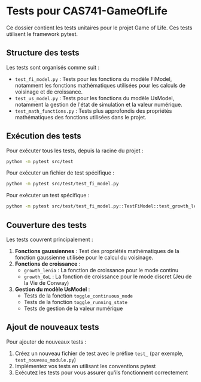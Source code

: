 # Tests pour CAS741-GameOfLife

Ce dossier contient les tests unitaires pour le projet Game of Life. Ces tests utilisent le framework pytest.

## Structure des tests

Les tests sont organisés comme suit :

- `test_fi_model.py` : Tests pour les fonctions du modèle FiModel, notamment les fonctions mathématiques utilisées pour les calculs de voisinage et de croissance.
- `test_us_model.py` : Tests pour les fonctions du modèle UsModel, notamment la gestion de l'état de simulation et la valeur numérique.
- `test_math_functions.py` : Tests plus approfondis des propriétés mathématiques des fonctions utilisées dans le projet.

## Exécution des tests

Pour exécuter tous les tests, depuis la racine du projet :

```bash
python -m pytest src/test
```

Pour exécuter un fichier de test spécifique :

```bash
python -m pytest src/test/test_fi_model.py
```

Pour exécuter un test spécifique :

```bash
python -m pytest src/test/test_fi_model.py::TestFiModel::test_growth_lenia
```

## Couverture des tests

Les tests couvrent principalement :

1. **Fonctions gaussiennes** : Test des propriétés mathématiques de la fonction gaussienne utilisée pour le calcul du voisinage.
2. **Fonctions de croissance** : 
   - `growth_lenia` : La fonction de croissance pour le mode continu
   - `growth_GoL` : La fonction de croissance pour le mode discret (Jeu de la Vie de Conway)
3. **Gestion du modèle UsModel** :
   - Tests de la fonction `toggle_continuous_mode`
   - Tests de la fonction `toggle_running_state`
   - Tests de gestion de la valeur numérique

## Ajout de nouveaux tests

Pour ajouter de nouveaux tests :

1. Créez un nouveau fichier de test avec le préfixe `test_` (par exemple, `test_nouveau_module.py`)
2. Implémentez vos tests en utilisant les conventions pytest
3. Exécutez les tests pour vous assurer qu'ils fonctionnent correctement 